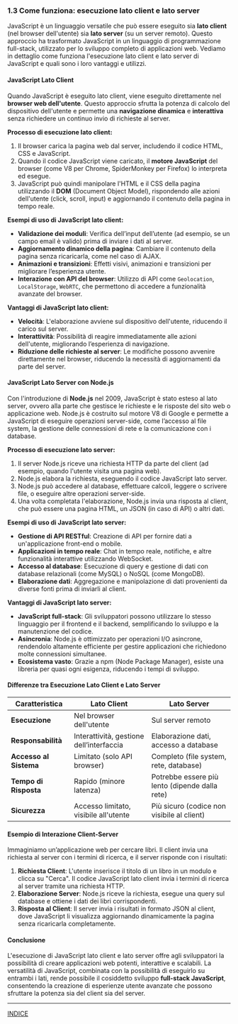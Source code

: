 ### 1.3 Come funziona: esecuzione lato client e lato server

JavaScript è un linguaggio versatile che può essere eseguito sia **lato client** (nel browser dell'utente) sia **lato server** (su un server remoto). Questo approccio ha trasformato JavaScript in un linguaggio di programmazione full-stack, utilizzato per lo sviluppo completo di applicazioni web. Vediamo in dettaglio come funziona l'esecuzione lato client e lato server di JavaScript e quali sono i loro vantaggi e utilizzi.

#### JavaScript Lato Client

Quando JavaScript è eseguito lato client, viene eseguito direttamente nel **browser web dell'utente**. Questo approccio sfrutta la potenza di calcolo del dispositivo dell'utente e permette una **navigazione dinamica** e **interattiva** senza richiedere un continuo invio di richieste al server.

**Processo di esecuzione lato client:**
1. Il browser carica la pagina web dal server, includendo il codice HTML, CSS e JavaScript.
2. Quando il codice JavaScript viene caricato, il **motore JavaScript** del browser (come V8 per Chrome, SpiderMonkey per Firefox) lo interpreta ed esegue.
3. JavaScript può quindi manipolare l'HTML e il CSS della pagina utilizzando il **DOM** (Document Object Model), rispondendo alle azioni dell'utente (click, scroll, input) e aggiornando il contenuto della pagina in tempo reale.

**Esempi di uso di JavaScript lato client:**
- **Validazione dei moduli**: Verifica dell’input dell’utente (ad esempio, se un campo email è valido) prima di inviare i dati al server.
- **Aggiornamento dinamico della pagina**: Cambiare il contenuto della pagina senza ricaricarla, come nel caso di AJAX.
- **Animazioni e transizioni**: Effetti visivi, animazioni e transizioni per migliorare l’esperienza utente.
- **Interazione con API del browser**: Utilizzo di API come `Geolocation`, `LocalStorage`, `WebRTC`, che permettono di accedere a funzionalità avanzate del browser.

**Vantaggi di JavaScript lato client:**
- **Velocità**: L'elaborazione avviene sul dispositivo dell'utente, riducendo il carico sul server.
- **Interattività**: Possibilità di reagire immediatamente alle azioni dell'utente, migliorando l’esperienza di navigazione.
- **Riduzione delle richieste al server**: Le modifiche possono avvenire direttamente nel browser, riducendo la necessità di aggiornamenti da parte del server.

#### JavaScript Lato Server con Node.js

Con l'introduzione di **Node.js** nel 2009, JavaScript è stato esteso al lato server, ovvero alla parte che gestisce le richieste e le risposte del sito web o applicazione web. Node.js è costruito sul motore V8 di Google e permette a JavaScript di eseguire operazioni server-side, come l’accesso al file system, la gestione delle connessioni di rete e la comunicazione con i database.

**Processo di esecuzione lato server:**
1. Il server Node.js riceve una richiesta HTTP da parte del client (ad esempio, quando l'utente visita una pagina web).
2. Node.js elabora la richiesta, eseguendo il codice JavaScript lato server.
3. Node.js può accedere al database, effettuare calcoli, leggere o scrivere file, o eseguire altre operazioni server-side.
4. Una volta completata l'elaborazione, Node.js invia una risposta al client, che può essere una pagina HTML, un JSON (in caso di API) o altri dati.

**Esempi di uso di JavaScript lato server:**
- **Gestione di API RESTful**: Creazione di API per fornire dati a un'applicazione front-end o mobile.
- **Applicazioni in tempo reale**: Chat in tempo reale, notifiche, e altre funzionalità interattive utilizzando WebSocket.
- **Accesso al database**: Esecuzione di query e gestione di dati con database relazionali (come MySQL) o NoSQL (come MongoDB).
- **Elaborazione dati**: Aggregazione e manipolazione di dati provenienti da diverse fonti prima di inviarli al client.

**Vantaggi di JavaScript lato server:**
- **JavaScript full-stack**: Gli sviluppatori possono utilizzare lo stesso linguaggio per il frontend e il backend, semplificando lo sviluppo e la manutenzione del codice.
- **Asincronia**: Node.js è ottimizzato per operazioni I/O asincrone, rendendolo altamente efficiente per gestire applicazioni che richiedono molte connessioni simultanee.
- **Ecosistema vasto**: Grazie a npm (Node Package Manager), esiste una libreria per quasi ogni esigenza, riducendo i tempi di sviluppo.

#### Differenze tra Esecuzione Lato Client e Lato Server

| Caratteristica                    | Lato Client                             | Lato Server                              |
|-----------------------------------|-----------------------------------------|------------------------------------------|
| **Esecuzione**                    | Nel browser dell'utente                 | Sul server remoto                        |
| **Responsabilità**                | Interattività, gestione dell’interfaccia| Elaborazione dati, accesso a database    |
| **Accesso al Sistema**            | Limitato (solo API browser)             | Completo (file system, rete, database)   |
| **Tempo di Risposta**             | Rapido (minore latenza)                 | Potrebbe essere più lento (dipende dalla rete) |
| **Sicurezza**                     | Accesso limitato, visibile all'utente   | Più sicuro (codice non visibile al client) |

#### Esempio di Interazione Client-Server

Immaginiamo un’applicazione web per cercare libri. Il client invia una richiesta al server con i termini di ricerca, e il server risponde con i risultati:

1. **Richiesta Client**: L'utente inserisce il titolo di un libro in un modulo e clicca su "Cerca". Il codice JavaScript lato client invia i termini di ricerca al server tramite una richiesta HTTP.
2. **Elaborazione Server**: Node.js riceve la richiesta, esegue una query sul database e ottiene i dati dei libri corrispondenti.
3. **Risposta al Client**: Il server invia i risultati in formato JSON al client, dove JavaScript li visualizza aggiornando dinamicamente la pagina senza ricaricarla completamente.

#### Conclusione

L'esecuzione di JavaScript lato client e lato server offre agli sviluppatori la possibilità di creare applicazioni web potenti, interattive e scalabili. La versatilità di JavaScript, combinata con la possibilità di eseguirlo su entrambi i lati, rende possibile il cosiddetto sviluppo **full-stack JavaScript**, consentendo la creazione di esperienze utente avanzate che possono sfruttare la potenza sia del client sia del server.

--- 
[INDICE](README.md) 